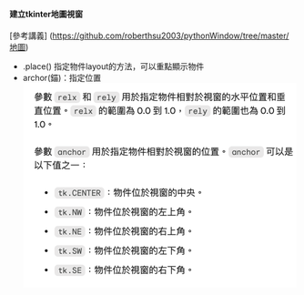 #### 建立tkinter地圖視窗
[參考講義] (https://github.com/roberthsu2003/pythonWindow/tree/master/地圖)

- .place() 指定物件layout的方法，可以重點顯示物件
- archor(錨)：指定位置
![Alt text](image.png)